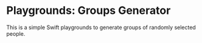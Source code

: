 # Playgrounds: Groups Generator
This is a simple Swift playgrounds to generate groups of randomly selected people.
